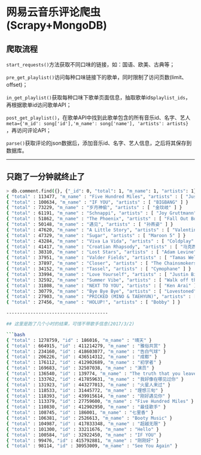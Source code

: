 # 网易云音乐评论爬虫(Scrapy+MongoDB)

## 爬取流程
`start_requests()`方法获取不同口味的链接，如：国语、欧美、古典等；

`pre_get_playlist()`访问每种口味链接下的歌单，同时限制了访问页数(limit、offset)；

`in_get_playlist()`获取每种口味下歌单页面信息，抽取歌单ids`playlist_ids`，再根据歌单id访问歌单API；

`post_get_playlist()`，在歌单API中找到此歌单包含的所有音乐id、名字、艺人`meta={'m_id': song['id'],'m_name': song['name'], 'artists': artists}`
 ，再访问评论API；

`parse()`获取评论的json数据后，添加音乐id、名字、艺人信息，之后将其保存到数据库。

----------------------------------

## 只跑了一分钟就终止了

```bash
> db.comment.find({}, {"_id": 0, "total": 1, "m_name": 1, "artists": 1}).sort({"total": -1}).limit(20)
{ "total" : 113477, "m_name" : "Five Hundred Miles", "artists" : [ "Justin Timberlake", "Carey Mulligan", "Stark Sands" ] }
{ "total" : 100634, "m_name" : "IF YOU", "artists" : [ "BIGBANG" ] }
{ "total" : 73229, "m_name" : "岁月神偷", "artists" : [ "金玟岐" ] }
{ "total" : 61191, "m_name" : "Schnappi", "artists" : [ "Joy Gruttmann" ] }
{ "total" : 51862, "m_name" : "The Phoenix", "artists" : [ "Fall Out Boy" ] }
{ "total" : 50148, "m_name" : "遇见", "artists" : [ "孙燕姿" ] }
{ "total" : 47620, "m_name" : "A Little Story", "artists" : [ "Valentin" ] }
{ "total" : 47329, "m_name" : "Sugar", "artists" : [ "Maroon 5" ] }
{ "total" : 43284, "m_name" : "Viva La Vida", "artists" : [ "Coldplay" ] }
{ "total" : 41417, "m_name" : "Croatian Rhapsody", "artists" : [ "马克西姆.姆尔维察" ] }
{ "total" : 38310, "m_name" : "Lost Stars", "artists" : [ "Adam Levine" ] }
{ "total" : 37951, "m_name" : "Valder Fields", "artists" : [ "Tamas Wells" ] }
{ "total" : 37897, "m_name" : "Closer", "artists" : [ "The Chainsmokers", "Halsey" ] }
{ "total" : 34152, "m_name" : "Tassel", "artists" : [ "Cymophane" ] }
{ "total" : 33994, "m_name" : "Love Yourself", "artists" : [ "Justin Bieber" ] }
{ "total" : 32592, "m_name" : "Summer Vibe", "artists" : [ "Walk off the Earth" ] }
{ "total" : 31808, "m_name" : "NEXT TO YOU", "artists" : [ "Ken Arai" ] }
{ "total" : 30779, "m_name" : "Bye Bye Bye", "artists" : [ "Lovestoned" ] }
{ "total" : 27903, "m_name" : "PRICKED (MINO & TAEHYUN)", "artists" : [ "WINNER" ] }
{ "total" : 27456, "m_name" : "HOLUP!", "artists" : [ "Bobby" ] }

--------------------------------------

## 这里是跑了几个小时的结果，可惜不带歌手信息(2017/3/2)

```bash
{ "total" : 1278759, "id" : 186016, "m_name" : "晴天" }
{ "total" : 664915, "id" : 411214279, "m_name" : "雅俗共赏" }
{ "total" : 234160, "id" : 418603077, "m_name" : "告白气球" }
{ "total" : 206226, "id" : 436514312, "m_name" : "成都" }
{ "total" : 176112, "id" : 412902689, "m_name" : "初学者" }
{ "total" : 169683, "id" : 32507038, "m_name" : "演员" }
{ "total" : 136540, "id" : 139774, "m_name" : "The truth that you leave" }
{ "total" : 133762, "id" : 417859631, "m_name" : "我好像在哪见过你" }
{ "total" : 131923, "id" : 443277013, "m_name" : "火星人来过" }
{ "total" : 118533, "id" : 31445772, "m_name" : "理想三旬" }
{ "total" : 118393, "id" : 439915614, "m_name" : "刚好遇见你" }
{ "total" : 113379, "id" : 27759600, "m_name" : "Five Hundred Miles" }
{ "total" : 110830, "id" : 412902950, "m_name" : "最佳歌手" }
{ "total" : 108745, "id" : 186001, "m_name" : "七里香" }
{ "total" : 106381, "id" : 2526613, "m_name" : "Booty Music" }
{ "total" : 104987, "id" : 417833348, "m_name" : "超越无限" }
{ "total" : 101300, "id" : 33211676, "m_name" : "Hello" }
{ "total" : 100584, "id" : 32922450, "m_name" : "IF YOU" }
{ "total" : 99476, "id" : 415792881, "m_name" : "刚刚好" }
{ "total" : 98114, "id" : 30953009, "m_name" : "See You Again" }
```